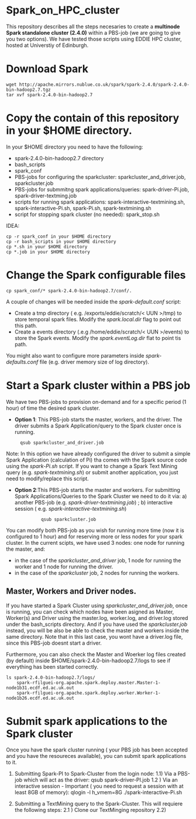 # Spark_on_HPC_cluster
This repository describes all the steps necesaries to create a **multinode Spark standalone cluster (2.4.0)** within a PBS-job (we are going to give you two options). We have tested those scripts using EDDIE HPC cluster, hosted at Universtiy of Edinburgh.

# Download Spark
 	wget http://apache.mirrors.nublue.co.uk/spark/spark-2.4.0/spark-2.4.0-bin-hadoop2.7.tgz
	tar xvf spark-2.4.0-bin-hadoop2.7

# Copy the contain of this repository in your $HOME directory.

In your $HOME directory you need to have the following:
* spark-2.4.0-bin-hadoop2.7 directory
* bash_scripts
* spark_conf
* PBS-jobs for configuring the sparkcluster: sparkcluster_and_driver.job, sparkcluster.job
* PBS-jobs for submmitng spark applications/queries: spark-driver-Pi.job, spark-driver-textming.job
* scripts for running spark applications: spark-interactive-textmining.sh, spark-interactive-Pi.sh, spark-Pi.sh, spark-textmining.sh
* script for stopping spark cluster (no needed): spark_stop.sh

IDEA:
	
	cp -r spark_conf in your $HOME directory
	cp -r bash_scripts in your $HOME directory
	cp *.sh in your $HOME directory
	cp *.job in your $HOME directory


# Change the Spark configurable files
	
	cp spark_conf/* spark-2.4.0-bin-hadoop2.7/conf/.
	
A couple of changes will be needed inside the *spark-default.conf* script:
-  Create a tmp directory ( e.g. /exports/eddie/scratch/< UUN >/tmp) to store temporal spark files. Modify the *spark.local.dir* flag to point out this path.
-  Create a events directory (.e.g /home/eddie/scratch/< UUN >/events) to store the Spark events. Modify the *spark.eventLog.dir* flat to point tis path. 

 You might also want to configure more parameters inside *spark-defaults.conf* file (e.g. driver memory size of log directory).  
  
# Start a Spark cluster within a PBS job
We have two PBS-jobs to provision on-demand and for a specific period (1 hour) of time the desired spark cluster. 

* **Option 1**: This PBS-job starts the master, workers, and the driver. The driver submits a Spark Application/query to the Spark cluster once is running.

  		qsub sparkcluster_and_driver.job

Note: In this option we have already configured the driver to submit a simple Spark Application (calculation of Pi) tha comes with the Spark source code using  the *spark-Pi.sh* script. If you want to change a Spark Text Mining query (e.g. *spark-textmining.sh*) or submit another application, you just need to modify/replace this script. 

* **Option 2**:This PBS-job starts the master and workers. For submitting Spark Applications/Queries to the Spark Cluster we need to do it via: a) another PBS-job (e.g. *spark-driver-textmining.job*) ; b) interactive session ( e.g. *spark-interactive-textmining.sh*) 

                qsub sparkcluster.job

You can modify both PBS-job as you wish for running more time (now it is configured to 1 hour) and for reserving more or less nodes for your spark cluster. In the current scipts, we have used 3 nodes: one node for running the master, and:

* in the case of the *sparkcluster_and_driver* job, 1 node for running the worker and 1 node for running the driver.
* in the case of the *sparkcluster* job, 2 nodes for running the workers.  


## Master, Workers and Driver nodes. 

If you have started a Spark Cluster using *sparkcluster_and_driver.job*, once is running, you can check which nodes have been asigned as Master, Worker(s) and Driver using the master.log, worker.log, and driver.log stored under the bash_scripts directory. And if you have used the *sparkcluster.job* instead, you will be also be able to check the master and workers inside the same directory. Note that in this last case, you wont have a driver.log file, since this PBS-job doesnt start a driver. 

Furthermore, you can also check the Master and Woerker log files created (by default) inside $HOME/spark-2.4.0-bin-hadoop2.7/logs to see if everything has been started correctly. 

	ls spark-2.4.0-bin-hadoop2.7/logs/
		spark-rfilguei-org.apache.spark.deploy.master.Master-1-node1b31.ecdf.ed.ac.uk.out
		spark-rfilguei-org.apache.spark.deploy.worker.Worker-1-node1b26.ecdf.ed.ac.uk.out


# Submit spark applications to the Spark cluster

Once you have the spark cluster running ( your PBS job has been accepted and you have the resoureces available), you can submit spark applications to it. 

1) Submitting Spark-PI to Spark-Cluster from the login node: 
	1.1) Via a PBS-job which will act as the driver:
		qsub spark-driver-PI.job
	1.2 ) Via an interactive session - Important ( you need to request a session with at least 8GB of memory):
		 qlogin -l h_vmem=8G
		 ./spark-interactive-Pi.sh

2) Submitting a TextMining query to the Spark-Cluster. This will requiere the following steps:
	2.1 ) Clone our TextMinging repository
	2.2) 
		
			


